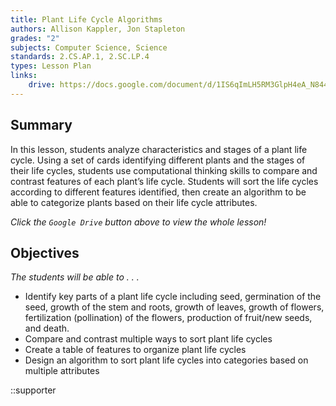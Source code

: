 ```yaml
---
title: Plant Life Cycle Algorithms
authors: Allison Kappler, Jon Stapleton
grades: "2"
subjects: Computer Science, Science
standards: 2.CS.AP.1, 2.SC.LP.4
types: Lesson Plan
links:
    drive: https://docs.google.com/document/d/1IS6qImLH5RM3GlpH4eA_N844Y7L0Yrly2-OF8lKpzu4
---
```


## Summary

In this lesson, students analyze characteristics and stages of a plant life cycle. Using a set of cards identifying different plants and the stages of their life cycles, students use computational thinking skills to compare and contrast features of each plant’s life cycle. Students will sort the life cycles according to different features identified, then create an algorithm to be able to categorize plants based on their life cycle attributes.

*Click the `Google Drive` button above to view the whole lesson!*

## Objectives

*The students will be able to . . .*

* Identify key parts of a plant life cycle including seed, germination of the seed, growth of the stem and roots, growth of leaves, growth of flowers, fertilization (pollination) of the flowers, production of fruit/new seeds, and death.
* Compare and contrast multiple ways to sort plant life cycles
* Create a table of features to organize plant life cycles
* Design an algorithm to sort plant life cycles into categories based on multiple attributes

::supporter
